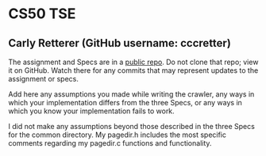 # CS50 TSE
## Carly Retterer (GitHub username: cccretter)

The assignment and Specs are in a [public repo](https://github.com/CS50Spring2023/labs/tse).
Do not clone that repo; view it on GitHub.
Watch there for any commits that may represent updates to the assignment or specs.

Add here any assumptions you made while writing the crawler, any ways in which your implementation differs from the three Specs, or any ways in which you know your implementation fails to work.

I did not make any assumptions beyond those described in the three Specs for the common directory. My pagedir.h includes the most specific comments regarding my pagedir.c functions and functionality. 